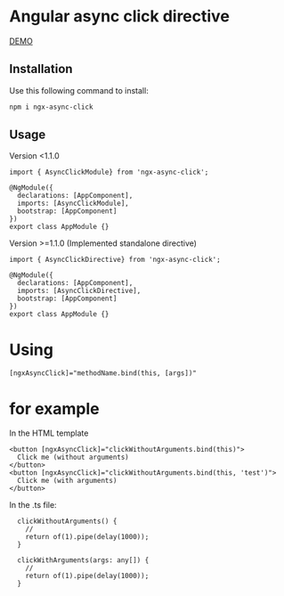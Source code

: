 # Angular async click directive

[DEMO](https://stackblitz.com/edit/angular-zxiphu?file=src/main.ts)

## Installation

Use this following command to install:

```bash
npm i ngx-async-click
```

## Usage

Version <1.1.0

```
import { AsyncClickModule} from 'ngx-async-click';

@NgModule({
  declarations: [AppComponent],
  imports: [AsyncClickModule],
  bootstrap: [AppComponent]
})
export class AppModule {}
```

Version >=1.1.0 (Implemented standalone directive)

```
import { AsyncClickDirective} from 'ngx-async-click';

@NgModule({
  declarations: [AppComponent],
  imports: [AsyncClickDirective],
  bootstrap: [AppComponent]
})
export class AppModule {}
```

# Using

```
[ngxAsyncClick]="methodName.bind(this, [args])"
```

# for example

In the HTML template

```
<button [ngxAsyncClick]="clickWithoutArguments.bind(this)">
  Click me (without arguments)
</button>
<button [ngxAsyncClick]="clickWithoutArguments.bind(this, 'test')">
  Click me (with arguments)
</button>
```

In the .ts file:

```
  clickWithoutArguments() {
    //
    return of(1).pipe(delay(1000));
  }

  clickWithArguments(args: any[]) {
    //
    return of(1).pipe(delay(1000));
  }
```
